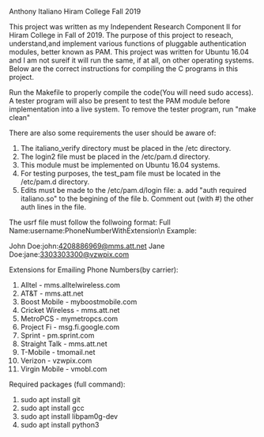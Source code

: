 Anthony Italiano
Hiram College 
Fall 2019

This project was written as my Independent Research Component II for Hiram College in Fall of 2019. The purpose of this project to reseach, understand,and implement various functions of pluggable authentication modules, better known as PAM. This project was written for Ubuntu 16.04 and I am not sureif it will run the same, if at all, on other operating systems. Below are the correct instructions for compiling the C programs in this project.

Run the Makefile to properly compile the code(You will need sudo access). A tester program will also be present to test the PAM module before implementation into a live system. To remove the tester program, run "make clean"

There are also some requirements the user should be aware of:
1. The italiano_verify directory must be placed in the /etc directory.
2. The login2 file must be placed in the /etc/pam.d directory.
3. This module must be implemented on Ubuntu 16.04 systems.
4. For testing purposes, the test_pam file must be located in the /etc/pam.d directory.
5. Edits must be made to the /etc/pam.d/login file:
	a. add "auth required italiano.so" to the begining of the file
	b. Comment out (with #) the other auth lines in the file. 

The usrf file must follow the follwoing format:
Full Name:username:PhoneNumberWithExtension\n
Example:

John Doe:john:4208886969@mms.att.net
Jane Doe:jane:3303303300@vzwpix.com

Extensions for Emailing Phone Numbers(by carrier):
1. Alltel - mms.alltelwireless.com
2. AT&T - mms.att.net
3. Boost Mobile - myboostmobile.com
4. Cricket Wireless - mms.att.net
5. MetroPCS - mymetropcs.com
6. Project Fi - msg.fi.google.com
7. Sprint - pm.sprint.com
8. Straight Talk - mms.att.net
9. T-Mobile - tmomail.net
10. Verizon - vzwpix.com
11. Virgin Mobile - vmobl.com

Required packages (full command):
1. sudo apt install git
2. sudo apt install gcc
3. sudo apt install libpam0g-dev
4. sudo apt install python3

